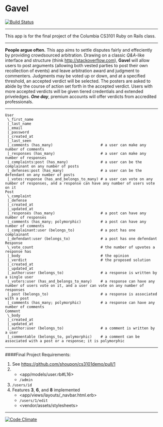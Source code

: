 Gavel
=====
[![Build Status](https://travis-ci.org/wfalkwallace/gavel.png?branch=master)](https://travis-ci.org/wfalkwallace/gavel)

---

This app is for the final project of the Columbia CS3101 Ruby on Rails class.

---

**People argue often.** This app aims to settle disputes fairly and effeciently by providing crowdsourced arbitration. Drawing on a classic _Q&A_-like interface and structure (think <http://stackoverflow.com>), **Gavel** will allow users to post arguments (allowing both vested parties to post their own recollection of events) and leave arbitration award and judgment to commenters. Judgments may be voted up or down, and at a specified threshold, an accepted verdict will be selected. The posters are asked to abide by the course of action set forth in the accepted verdict. Users with more accepted verdicts will be given tiered credentials and extended priveledges. ***One day***, premium accounts will offer verdicts from accredited professionals.

---

```
User
 \_first_name
 |_last_name
 |_email
 |_password
 |_created_at
 |_last_seen
 |_comments (has_many)                      # a user can make any number of comments
 |_responses (has_many)                     # a user can make any number of responses
 |_complaints:post (has_many)               # a user can be the complainant on any number of posts
 |_defenses:post (has_many)                 # a user can be the defendant on any number of posts
 |_votes:response (has_and_belongs_to_many) # a user can vote on any number of responses, and a response can have any number of users vote on it
Post
 \_complaint
 |_defense
 |_created_at
 |_updated_at
 |_responses (has_many)                     # a post can have any number of responses
 |_comments (has_many; polymorphic)         # a post can have any number of comments
 |_complainant:user (belongs_to)            # a post has one complainant
 |_defendant:user (belongs_to)              # a post has one defendant
Response
 \_vote_count                               # the number of upvotes a response has
 |_body                                     # the opinion
 |_verdict                                  # the proposed solution
 |_created_at
 |_updated_at
 |_author:user (belongs_to)                 # a response is written by a single user
 |_voters:user (has_and_belongs_to_many)    # a response can have any number of users vote on it, and a user can vote on any number of responses
 |_post (belongs_to)                        # a response is associated with a post
 |_comments (has_many; polymorphic)         # a response can have any number of comments
Comment
 \_body
 |_created_at
 |_updated_at
 |_author:user (belongs_to)                 # a comment is written by a user
 |_commentable (belongs_to, polymorphic)    # a comment can be associated with a post or a response; it is polymorphic
```

---

####Final Project Requirements:
1. See <https://github.com/shoupon/cs3101demo/pull/1>
2.
	- <app/models/user.rb#L16>
	- `/admin`
3. `/users/id`
4. Features **3**, **6**, and **8** implemented
	- <app/views/layouts/_navbar.html.erb>
	- `/users/1/edit`
	- <vendor/assets/stylesheets>

---
[![Code Climate](https://codeclimate.com/github/wfalkwallace/gavel.png)](https://codeclimate.com/github/wfalkwallace/gavel)